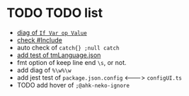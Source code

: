 # TODO TODO list

- [diag of `If Var op Value`](https://www.autohotkey.com/docs/Language.htm#if-statement)
- [check #Include](https://www.autohotkey.com/docs/Functions.htm#lib)
- auto check of `catch{} ;null catch`
- [add test of tmLanguage.json](https://github.com/Microsoft/TypeScript-TmLanguage)
- fmt option of keep line end `\s`, or not.
- add diag of `%\w%\w`
- add jest test of `package.json.config` <---> `configUI.ts`
- TODO add hover of `;@ahk-neko-ignore`
